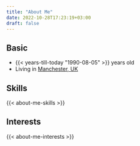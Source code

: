 ```yaml
---
title: "About Me"
date: 2022-10-28T17:23:19+03:00
draft: false
---
```


## Basic

- {{< years-till-today "1990-08-05" >}} years old
- Living in [Manchester, UK](https://en.wikipedia.org/wiki/Manchester)

## Skills

{{< about-me-skills >}}

## Interests

{{< about-me-interests >}}
